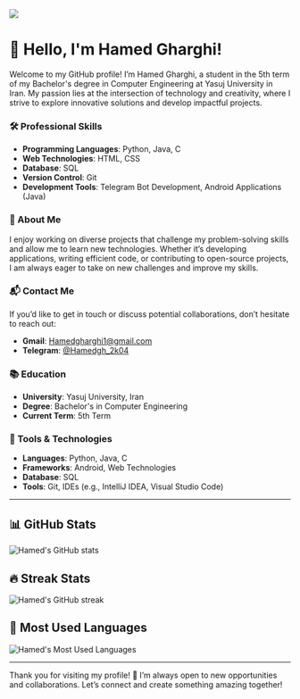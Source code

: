 <img src = "https://github.com/user-attachments/assets/5c47838d-2652-43f0-8f18-b0707a9be73f" />

# 👋 Hello, I'm Hamed Gharghi!

Welcome to my GitHub profile! I’m Hamed Gharghi, a student in the 5th term of my Bachelor's degree in Computer Engineering at Yasuj University in Iran. My passion lies at the intersection of technology and creativity, where I strive to explore innovative solutions and develop impactful projects.

### 🛠️ Professional Skills

- **Programming Languages**: Python, Java, C
- **Web Technologies**: HTML, CSS
- **Database**: SQL
- **Version Control**: Git
- **Development Tools**: Telegram Bot Development, Android Applications (Java)

### 🌟 About Me

I enjoy working on diverse projects that challenge my problem-solving skills and allow me to learn new technologies. Whether it’s developing applications, writing efficient code, or contributing to open-source projects, I am always eager to take on new challenges and improve my skills.

### 📬 Contact Me

If you’d like to get in touch or discuss potential collaborations, don’t hesitate to reach out:

- **Gmail**: [Hamedgharghi1@gmail.com](mailto:Hamedgharghi1@gmail.com)
- **Telegram**: [@Hamedgh_2k04](https://t.me/Hamedgh_2k04)

### 📚 Education

- **University**: Yasuj University, Iran
- **Degree**: Bachelor's in Computer Engineering
- **Current Term**: 5th Term

### 🔧 Tools & Technologies

- **Languages**: Python, Java, C
- **Frameworks**: Android, Web Technologies
- **Database**: SQL
- **Tools**: Git, IDEs (e.g., IntelliJ IDEA, Visual Studio Code)

---

## 📊 GitHub Stats

<!-- GitHub Readme Stats -->
![Hamed's GitHub stats](https://github-readme-stats.vercel.app/api?username=Hamed-Gharghi&show_icons=true&theme=vue)

## 🔥 Streak Stats

<!-- GitHub Streak Stats -->
![Hamed's GitHub streak](https://github-readme-streak-stats.herokuapp.com/?user=Hamed-Gharghi&theme=vue)

## 🌟 Most Used Languages

<!-- Most Used Languages -->
![Hamed's Most Used Languages](https://github-readme-stats.vercel.app/api/top-langs/?username=Hamed-Gharghi&theme=vue&layout=compact)

---

Thank you for visiting my profile! 🚀 I’m always open to new opportunities and collaborations. Let’s connect and create something amazing together!

